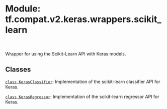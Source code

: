 <div itemscope itemtype="http://developers.google.com/ReferenceObject">
<meta itemprop="name" content="tf.compat.v2.keras.wrappers.scikit_learn" />
<meta itemprop="path" content="Stable" />
</div>

# Module: tf.compat.v2.keras.wrappers.scikit_learn


<table class="tfo-notebook-buttons tfo-api" align="left">
</table>



Wrapper for using the Scikit-Learn API with Keras models.



## Classes

[`class KerasClassifier`](../../../../../tf/keras/wrappers/scikit_learn/KerasClassifier.md): Implementation of the scikit-learn classifier API for Keras.

[`class KerasRegressor`](../../../../../tf/keras/wrappers/scikit_learn/KerasRegressor.md): Implementation of the scikit-learn regressor API for Keras.

